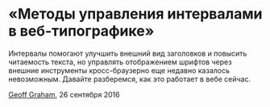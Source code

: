 # «Методы управления интервалами в веб-типографике»

Интервалы помогают улучшить внешний вид заголовков и повысить читаемость текста, но управлять отображением шрифтов через внешние инструменты кросс-браузерно еще недавно казалось невозможным. Давайте разберемся, как это работает в вебе сейчас.

[Geoff Graham](https://css-tricks.com/methods-controlling-spacing-web-typography/), 26 сентября 2016
